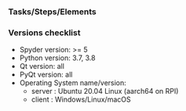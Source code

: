 ### Tasks/Steps/Elements 





### Versions checklist

* Spyder version: >= 5
* Python version: 3.7, 3.8
* Qt version: all
* PyQt version: all 
* Operating System name/version:
  - server : Ubuntu 20.04 Linux (aarch64 on RPI)
  - client : Windows/Linux/macOS
